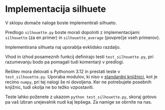 Implementacija silhuete
=======================

V sklopu domače naloge boste implementirali silhueto.

Predlogo `silhouette.py` boste morali dopolniti z implementacijami `silhouette` (za en primer) in `silhouette_average` (povprečje vseh primerov).

Implementirana silhueta naj uporablja evklidsko razdaljo.

Vhod in izhod posameznih funkcij definirajo testi `test_silhouette.py`, pri razumevanju bodo pa pomagali tudi komentarji v predlogi.

Rešitev mora delovati s Pythonom 3.12 in prestati teste v `test_silhouette.py`. Uporaba modulov, ki niso v [standardni knjižnici](https://docs.python.org/3/library/), kot je recimo `numpy`, pri tej nalogi še ni dovoljena. Ker ne potrebujete posebnih knjižnic, tudi okolja ne bo težko vzpostaviti.

Teste lahko poženete z ukazom `python test_silhouette.py`, skoraj gotovo pa vaš izbran urejevalnik nudi kaj lepšega. Za namige se obrnite na nas.